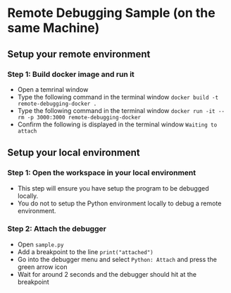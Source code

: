 # Remote Debugging Sample (on the same Machine)

## Setup your remote environment
### Step 1: Build docker image and run it
* Open a temrinal window
* Type the following command in the terminal window
`docker build -t remote-debugging-docker .`
* Type the following command in the terminal window
`docker run -it --rm -p 3000:3000 remote-debugging-docker`
* Confirm the following is displayed in the terminal window
`Waiting to attach`

## Setup your local environment
### Step 1: Open the workspace in your local environment
* This step will ensure you have setup the program to be debugged locally.
* You do not to setup the Python environment locally to debug a remote environment.

### Step 2: Attach the debugger
* Open `sample.py`
* Add a breakpoint to the line `print("attached")`
* Go into the debugger menu and select `Python: Attach` and press the green arrow icon
* Wait for around 2 seconds and the debugger should hit at the breakpoint
